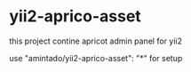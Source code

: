 # yii2-aprico-asset
this project contine apricot admin panel for yii2

use "amintado/yii2-aprico-asset": "*" for setup
